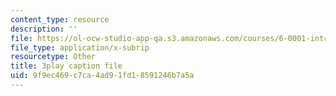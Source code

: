 ```yaml
---
content_type: resource
description: ''
file: https://ol-ocw-studio-app-qa.s3.amazonaws.com/courses/6-0001-introduction-to-computer-science-and-programming-in-python-fall-2016/9f9ec469c7ca4ad91fd18591246b7a5a_ax4eNMI9Dw.srt
file_type: application/x-subrip
resourcetype: Other
title: 3play caption file
uid: 9f9ec469-c7ca-4ad9-1fd1-8591246b7a5a
---
```

